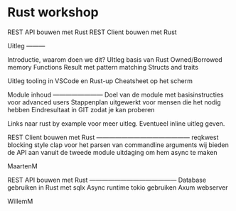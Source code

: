 # Rust workshop

REST API bouwen met Rust
REST Client bouwen met Rust

Uitleg
———

Introductie, waarom doen we dit?
UItleg basis van Rust
Owned/Borrowed memory
Functions
Result<T> met pattern matching
Structs and traits

Uitleg tooling in VSCode en Rust-up
Cheatsheet op het scherm

Module inhoud
————————
Doel van de module met basisinstructies voor advanced users
Stappenplan uitgewerkt voor mensen die het nodig hebben
Eindresultaat in GIT zodat je kan proberen

Links naar rust by example voor meer uitleg.
Eventueel inline uitleg geven.

REST Client bouwen met Rust
———————————————
reqkwest blocking style
clap voor het parsen van commandline arguments
wij bieden de API aan vanuit de tweede module
uitdaging om hem async te maken

MaartenM

REST API bouwen met Rust
——————————————
Database gebruiken in Rust met sqlx
Async runtime tokio gebruiken
Axum webserver

WillemM

